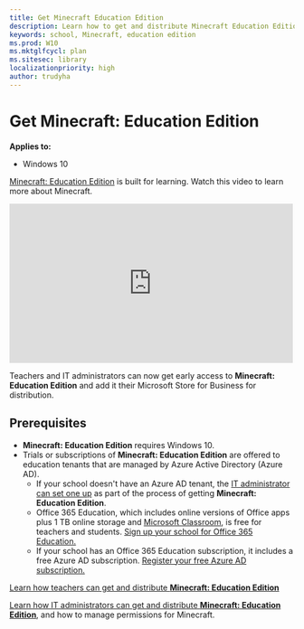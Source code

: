```yaml
---
title: Get Minecraft Education Edition
description: Learn how to get and distribute Minecraft Education Edition.
keywords: school, Minecraft, education edition
ms.prod: W10
ms.mktglfcycl: plan
ms.sitesec: library
localizationpriority: high
author: trudyha
---
```


# Get Minecraft: Education Edition

**Applies to:**

-   Windows 10  


[Minecraft: Education Edition](http://education.minecraft.net/) is built for learning. Watch this video to learn more about Minecraft.

<iframe width="501" height="282" src="https://www.youtube.com/embed/hl9ZQiektJE" frameborder="0" allowfullscreen></iframe>

Teachers and IT administrators can now get early access to **Minecraft: Education Edition** and add it their Microsoft Store for Business for distribution. 

<!-- ![education.minecraft.net](images/minecraft.png) -->

## Prerequisites
 
- **Minecraft: Education Edition** requires Windows 10.
- Trials or subscriptions of **Minecraft: Education Edition** are offered to education tenants that are managed by Azure Active Directory (Azure AD).
    - If your school doesn't have an Azure AD tenant, the [IT administrator can set one up](school-get-minecraft.md) as part of the process of getting **Minecraft: Education Edition**.
    * Office 365 Education, which includes online versions of Office apps plus 1 TB online storage and [Microsoft Classroom](https://classroom.microsoft.com/), is free for teachers and students. [Sign up your school for Office 365 Education.](https://products.office.com/academic/office-365-education-plan)
    * If your school has an Office 365 Education subscription, it includes a free Azure AD subscription. [Register your free Azure AD subscription.](https://msdn.microsoft.com/library/windows/hardware/mt703369%28v=vs.85%29.aspx)

<!-- ![teacher](images/teacher.png) --> 

[Learn how teachers can get and distribute **Minecraft: Education Edition**](teacher-get-minecraft.md)

  
<!-- ![IT administrator](images/school.png) -->

[Learn how IT administrators can get and distribute **Minecraft: Education Edition**](school-get-minecraft.md), and how to manage permissions for Minecraft.

